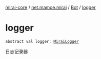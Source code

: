 [mirai-core](../../index.md) / [net.mamoe.mirai](../index.md) / [Bot](index.md) / [logger](./logger.md)

# logger

`abstract val logger: `[`MiraiLogger`](../../net.mamoe.mirai.utils/-mirai-logger/index.md)

日志记录器

